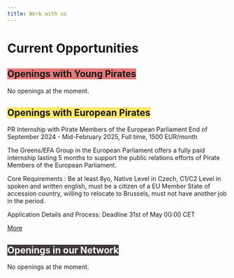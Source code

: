```yaml
---
title: Work with us
---
```


  <div class="post-content">
    <h1 id="current-opportunities">Current Opportunities</h1>

<h2><span class="color_box" style="background:#E77878">Openings with Young Pirates</span></h2>

<p>No openings at the moment.</p>

<h2><span class="color_box" style="background:#FFE76B">Openings with European Pirates</span></h2>

<p>PR Internship with Pirate Members of the European Parliament End of September 2024 - Mid-February 2025, Full time, 1500 EUR/month</p>

<p>The Greens/EFA Group in the European Parliament offers a fully paid  internship lasting 5 months to support the public relations efforts of  Pirate Members of the European Parliament.</p>

<p>Core Requirements :
Be at least 8yo, Native Level in Czech, C1/C2 Level in spoken and written english, must be a citizen of a EU Member State of accession country, willing to relocate to Brussels, must not have another job in the period.</p>

<p>Application Details and Process:
Deadline 31st of May 00:00 CET</p>

<p><a href="https://european-pirateparty.eu/job-offer-pr-internship-with-pirate-members-of-the-european-parliament/" class="more_button">More</a></p>

<h2><span class="color_box" style="background:#3F3939;color:#fff">Openings in our Network</span></h2>

<p>No openings at the moment.</p>

